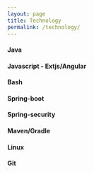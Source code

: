 ```yaml
---
layout: page
title: Technology
permalink: /technology/
---
```


#### Java

#### Javascript - Extjs/Angular

#### Bash

#### Spring-boot

#### Spring-security

#### Maven/Gradle

#### Linux

#### Git






